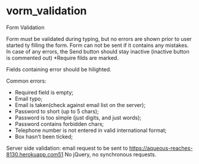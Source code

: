 # vorm_validation
Form Validation

Form must be validated during typing, but no errors are shown prior to user started ty filling the form.
Form can not be sent if it contains any mistakes.
In case of any errors, the Send button should stay inactive (inactive button is commented out)
*Require filds are marked.

Fields containing error should be hilighted.

Common errors: 
- Required field is empty;
- Email typo;
- Email is taken(check against email list on the server);
- Password to short (up to 5 chars);
- Password is too simple (just digits, and just words);
- Password contains forbidden chars;
- Telephone number is not entered in valid international format;
- Box hasn't been ticked;

Server side validation: email request to be sent to https://aqueous-reaches-8130.herokuapp.com51
No jQuery, no synchronous requests.
